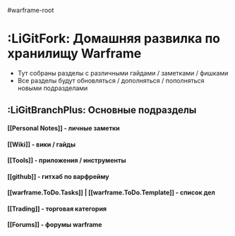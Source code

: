 
#warframe-root

# :LiGitFork: Домашняя развилка по хранилищу Warframe
- Тут собраны разделы с различными гайдами / заметками / фишками
- Все разделы будут обновляться / дополняться / пополняться новыми подразделами

## :LiGitBranchPlus: Основные подразделы
#### [[Personal Notes]] - личные заметки
#### [[Wiki]] - вики / гайды
#### [[Tools]] - приложения / инструменты
#### [[github]] - гитхаб по варфрейму
#### [[warframe.ToDo.Tasks]] | [[warframe.ToDo.Template]] - список дел
#### [[Trading]] - торговая категория
#### [[Forums]] - форумы warframe
